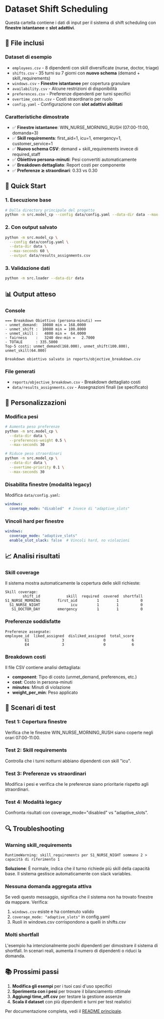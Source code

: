 # Dataset Shift Scheduling

Questa cartella contiene i dati di input per il sistema di shift scheduling con **finestre istantanee** e **slot adattivi**.

## 📁 File inclusi

### **Dataset di esempio**
- `employees.csv` - 8 dipendenti con skill diversificate (nurse, doctor, triage)
- `shifts.csv` - 35 turni su 7 giorni con **nuovo schema** (demand + skill_requirements)
- `windows.csv` - **Finestre istantanee** per copertura granulare
- `availability.csv` - Alcune restrizioni di disponibilità
- `preferences.csv` - Preferenze dipendenti per turni specifici
- `overtime_costs.csv` - Costi straordinario per ruolo
- `config.yaml` - Configurazione con **slot adattivi abilitati**

### **Caratteristiche dimostrate**
- ✅ **Finestre istantanee**: WIN_NURSE_MORNING_RUSH (07:00-11:00, domanda=3)
- ✅ **Skill requirements**: first_aid=1, icu=1, emergency=1, customer_service=1
- ✅ **Nuovo schema CSV**: demand + skill_requirements invece di required_staff
- ✅ **Obiettivo persona-minuti**: Pesi convertiti automaticamente
- ✅ **Breakdown dettagliato**: Report costi per componente
- ✅ **Preferenze ≳ straordinari**: 0.33 vs 0.30

## 🚀 Quick Start

### **1. Esecuzione base**
```bash
# Dalla directory principale del progetto
python -m src.model_cp --config data/config.yaml --data-dir data --max-seconds 30
```

### **2. Con output salvato**
```bash
python -m src.model_cp \
  --config data/config.yaml \
  --data-dir data \
  --max-seconds 60 \
  --output data/results_assignments.csv
```

### **3. Validazione dati**
```bash
python -m src.loader --data-dir data
```

## 📊 Output atteso

### **Console**
```
=== Breakdown Obiettivo (persona-minuti) ===
- unmet_demand:  10080 min = 168.0000
- unmet_shift :  10080 min = 100.8000  
- unmet_skill :   4800 min =  64.0000
- fairness    :   3240 dev-min =   2.7000
- TOTALE      : 335.5000
Top-5 costi: unmet_demand(168.000), unmet_shift(100.800), unmet_skill(64.000)

Breakdown obiettivo salvato in reports/objective_breakdown.csv
```

### **File generati**
- `reports/objective_breakdown.csv` - Breakdown dettagliato costi
- `data/results_assignments.csv` - Assegnazioni finali (se specificato)

## 🔧 Personalizzazioni

### **Modifica pesi**
```bash
# Aumenta peso preferenze
python -m src.model_cp \
  --data-dir data \
  --preferences-weight 0.5 \
  --max-seconds 30

# Riduce peso straordinari
python -m src.model_cp \
  --data-dir data \
  --overtime-priority 0.1 \
  --max-seconds 30
```

### **Disabilita finestre (modalità legacy)**
Modifica `data/config.yaml`:
```yaml
windows:
  coverage_mode: "disabled"  # Invece di "adaptive_slots"
```

### **Vincoli hard per finestre**
```yaml
windows:
  coverage_mode: "adaptive_slots"
  enable_slot_slack: false  # Vincoli hard, no violazioni
```

## 📈 Analisi risultati

### **Skill coverage**
Il sistema mostra automaticamente la copertura delle skill richieste:
```
Skill coverage:
        shift_id            skill  required  covered  shortfall
S1_NURSE_MORNING        first_aid         1        1          0
  S1_NURSE_NIGHT              icu         1        1          0
   S1_DOCTOR_DAY        emergency         1        1          0
```

### **Preferenze soddisfatte**
```
Preferenze assegnate:
employee_id  liked_assigned  disliked_assigned  total_score
         E1               3                  0            6
         E4               3                  0            6
```

### **Breakdown costi**
Il file CSV contiene analisi dettagliata:
- **component**: Tipo di costo (unmet_demand, preferences, etc.)
- **cost**: Costo in persona-minuti
- **minutes**: Minuti di violazione
- **weight_per_min**: Peso applicato

## 🎯 Scenari di test

### **Test 1: Copertura finestre**
Verifica che le finestre WIN_NURSE_MORNING_RUSH siano coperte negli orari 07:00-11:00.

### **Test 2: Skill requirements**
Controlla che i turni notturni abbiano dipendenti con skill "icu".

### **Test 3: Preferenze vs straordinari**
Modifica i pesi e verifica che le preferenze siano prioritarie rispetto agli straordinari.

### **Test 4: Modalità legacy**
Confronta risultati con coverage_mode="disabled" vs "adaptive_slots".

## 🔍 Troubleshooting

### **Warning skill_requirements**
```
RuntimeWarning: skill_requirements per S1_NURSE_NIGHT sommano 2 > capacità di riferimento 1
```
**Soluzione**: È normale, indica che il turno richiede più skill della capacità base. Il sistema gestisce automaticamente con slack variables.

### **Nessuna domanda aggregata attiva**
Se vedi questo messaggio, significa che il sistema non ha trovato finestre da mappare. Verifica:
1. `windows.csv` esiste e ha contenuto valido
2. `coverage_mode: "adaptive_slots"` in config.yaml
3. Ruoli in windows.csv corrispondono a quelli in shifts.csv

### **Molti shortfall**
L'esempio ha intenzionalmente pochi dipendenti per dimostrare il sistema di shortfall. In scenari reali, aumenta il numero di dipendenti o riduci la domanda.

## 📚 Prossimi passi

1. **Modifica gli esempi** per i tuoi casi d'uso specifici
2. **Sperimenta con i pesi** per trovare il bilanciamento ottimale
3. **Aggiungi time_off.csv** per testare la gestione assenze
4. **Scala il dataset** con più dipendenti e turni per test realistici

Per documentazione completa, vedi il [README principale](../README.md).
